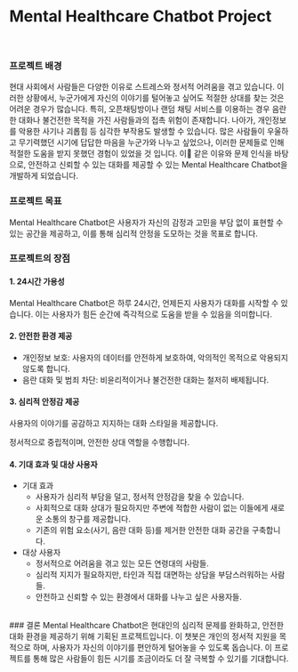 # Mental Healthcare Chatbot Project
<br>

### 프로젝트 배경
현대 사회에서 사람들은 다양한 이유로 스트레스와 정서적 어려움을 겪고 있습니다. 이러한 상황에서, 누군가에게 자신의 이야기를 털어놓고 싶어도 적절한 상대를 찾는 것은 어려운 경우가 많습니다. 특히, 오픈채팅방이나 랜덤 채팅 서비스를 이용하는 경우 음란한 대화나 불건전한 목적을 가진 사람들과의 접촉 위험이 존재합니다. 나아가, 개인정보를 악용한 사기나 괴롭힘 등 심각한 부작용도 발생할 수 있습니다.
많은 사람들이 우울하고 무기력했던 시기에 답답한 마음을 누군가와 나누고 싶었으나, 이러한 문제들로 인해 적절한 도움을 받지 못했던 경험이 있었을 것 입니다. 이 같은 이유와 문제 인식을 바탕으로, 안전하고 신뢰할 수 있는 대화를 제공할 수 있는 Mental Healthcare Chatbot을 개발하게 되었습니다.
<br>
### 프로젝트 목표
Mental Healthcare Chatbot은 사용자가 자신의 감정과 고민을 부담 없이 표현할 수 있는 공간을 제공하고, 이를 통해 심리적 안정을 도모하는 것을 목표로 합니다.
<br>
### 프로젝트의 장점
#### 1. 24시간 가용성
Mental Healthcare Chatbot은 하루 24시간, 언제든지 사용자가 대화를 시작할 수 있습니다. 이는 사용자가 힘든 순간에 즉각적으로 도움을 받을 수 있음을 의미합니다.

#### 2. 안전한 환경 제공
- 개인정보 보호: 사용자의 데이터를 안전하게 보호하여, 악의적인 목적으로 악용되지 않도록 합니다.
- 음란 대화 및 범죄 차단: 비윤리적이거나 불건전한 대화는 철저히 배제됩니다.

#### 3. 심리적 안정감 제공

사용자의 이야기를 공감하고 지지하는 대화 스타일을 제공합니다.

정서적으로 중립적이며, 안전한 상대 역할을 수행합니다.

#### 4. 기대 효과 및 대상 사용자
* 기대 효과
  - 사용자가 심리적 부담을 덜고, 정서적 안정감을 찾을 수 있습니다.
  - 사회적으로 대화 상대가 필요하지만 주변에 적합한 사람이 없는 이들에게 새로운 소통의 창구를 제공합니다.
  - 기존의 위험 요소(사기, 음란 대화 등)를 제거한 안전한 대화 공간을 구축합니다.
* 대상 사용자
  - 정서적으로 어려움을 겪고 있는 모든 연령대의 사람들.
  - 심리적 지지가 필요하지만, 타인과 직접 대면하는 상담을 부담스러워하는 사람들.
  - 안전하고 신뢰할 수 있는 환경에서 대화를 나누고 싶은 사용자들.
<br>
### 결론
Mental Healthcare Chatbot은 현대인의 심리적 문제를 완화하고, 안전한 대화 환경을 제공하기 위해 기획된 프로젝트입니다. 이 챗봇은 개인의 정서적 지원을 목적으로 하며, 사용자가 자신의 이야기를 편안하게 털어놓을 수 있도록 돕습니다. 이 프로젝트를 통해 많은 사람들이 힘든 시기를 조금이라도 더 잘 극복할 수 있기를 기대합니다.
